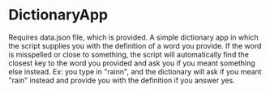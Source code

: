 # DictionaryApp
Requires data.json file, which is provided.
A simple dictionary app in which the script supplies you with the definition of a word you provide. If the word is misspelled or close to something, the script will automatically find the closest key to the word you provided and ask you if you meant something else instead. Ex: you type in "rainn", and the dictionary will ask if you meant "rain" instead and provide you with the definition if you answer yes. 
